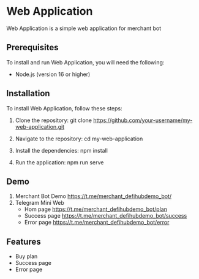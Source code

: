 # Web Application

Web Application is a simple web application for merchant bot

## Prerequisites

To install and run Web Application, you will need the following:

- Node.js (version 16 or higher)

## Installation

To install Web Application, follow these steps:

1. Clone the repository:
   git clone https://github.com/your-username/my-web-application.git

2. Navigate to the repository:
   cd my-web-application

3. Install the dependencies:
   npm install

4. Run the application:
   npm run serve

## Demo

1. Merchant Bot Demo
   https://t.me/merchant_defihubdemo_bot/
2. Telegram Mini Web
   - Hom page
     https://t.me/merchant_defihubdemo_bot/plan
   - Success page
     https://t.me/merchant_defihubdemo_bot/success
   - Error page
     https://t.me/merchant_defihubdemo_bot/error

## Features

- Buy plan
- Success page
- Error page
